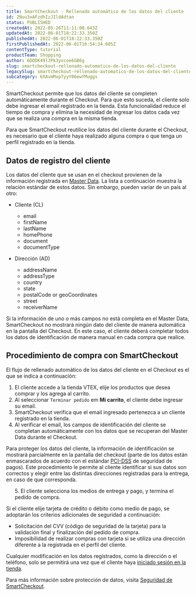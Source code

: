 ```yaml
---
title: SmartCheckout - Rellenado automático de los datos del cliente
id: 2Nuu3xAFzdhIzJIldAdtan
status: PUBLISHED
createdAt: 2022-05-26T11:11:00.643Z
updatedAt: 2022-06-01T18:22:33.350Z
publishedAt: 2022-06-01T18:22:33.350Z
firstPublishedAt: 2022-06-01T16:54:34.605Z
contentType: tutorial
productTeam: Shopping
author: 6DODK49lJPk3yvcoe6GB6g
slug: smartcheckout-rellenado-automatico-de-los-datos-del-cliente
legacySlug: smartcheckout-rellenado-automatico-de-los-datos-del-cliente
subcategory: 6XAvmMxp7yyY06ewYMuggs
---
```


SmartCheckout permite que los datos del cliente se completen automáticamente durante el Checkout. Para que esto suceda, el cliente solo debe ingresar el email registrado en la tienda. Esta funcionalidad reduce el tiempo de compra y elimina la necesidad de ingresar los datos cada vez que se realiza una compra en la misma tienda.

<div class="alert alert-info">
Para que SmartCheckout reutilice los datos del cliente durante el Checkout, es necesario que el cliente haya realizado alguna compra o que tenga un perfil registrado en la tienda.
</div>

## Datos de registro del cliente

Los datos del cliente que se usan en el checkout provienen de la información registrada en [Master Data](https://help.vtex.com/es/tutorial/entendendo-o-funcionamento-das-consultas-no-master-data--tutorials_4629#). La lista a continuación muestra la relación estándar de estos datos. Sin embargo, pueden variar de un país al otro:

- Cliente (CL)
   - email
   - firstName
   - lastName
   - homePhone
   - document
   - documentType

- Dirección (AD)
   - addressName
   - addressType
   - country
   - state
   - postalCode or geoCoordinates
   - street
   - receiverName

<div class = "alert alert-warning">
Si la información de uno o más campos no está completa en el Master Data, SmartCheckout no mostrará ningún dato del cliente de manera automática en la pantalla del Checkout. En este caso, el cliente deberá completar todos los datos de identificación de manera manual en cada compra que realice.  
</div>

## Procedimiento de compra con SmartCheckout

El flujo de rellenado automático de los datos del cliente en el Checkout es el que se indica a continuación:

1. El cliente accede a la tienda VTEX, elije los productos que desea comprar y los agrega al carrito.
2. Al seleccionar `Terminar pedido` em **Mi carrito**, el cliente debe ingresar su email.
3. SmartCheckout verifica que el email ingresado pertenezca a un cliente registrado en la tienda.  
4. Al verificar el email, los campos de identificación del cliente se completan automáticamente con los datos que se recuperan del Master Data durante el Checkout.

<div class = "alert alert-warning">
Para proteger los datos del cliente, la información de identificación se mostrará parcialmente en la pantalla del checkout (parte de los datos están enmascarados de acuerdo con el estándar <a href="https://help.vtex.com/es/tutorial/what-is-the-pci-ssc--4jo3Vkox3amSO2w4qIWa0E#">PCI-DSS</a> de seguridad de pagos). Este procedimiento le permite al cliente identificar si sus datos son correctos y elegir entre las distintas direcciones registradas para la entrega, en caso de que corresponda.
</div>
<ul>
5. El cliente selecciona los medios de entrega y pago, y termina el pedido de compra.
</ul>
<div class = "alert alert-warning">
Si el cliente elije tarjeta de crédito o débito como medio de pago, se adoptarán los criterios adicionales de seguridad a continuación:
  <ul>
    <li>Solicitación del CVV (código de seguridad de la tarjeta) para la validación final y finalización del pedido de compra.</li>
    <li>Imposibilidad de realizar compras con tarjeta si se utiliza una dirección diferente a la registrada en el perfil del cliente.</li>
  </ul>
</div>

Cualquier modificación en los datos registrados, como la dirección o el teléfono, solo se permitirá una vez que el cliente haya [iniciado sesión en la tienda](https://help.vtex.com/es/tutorial/como-meu-cliente-pode-fazer-login-na-minha-loja--3FCNpwbpZe0U4auiI4CC0C). 

Para más información sobre protección de datos, visita [Seguridad de SmartCheckout](https://help.vtex.com/es/tutorial/seguranca-do-smartcheckout--3SrJuuhrqwePUg1rp1exfB#).
